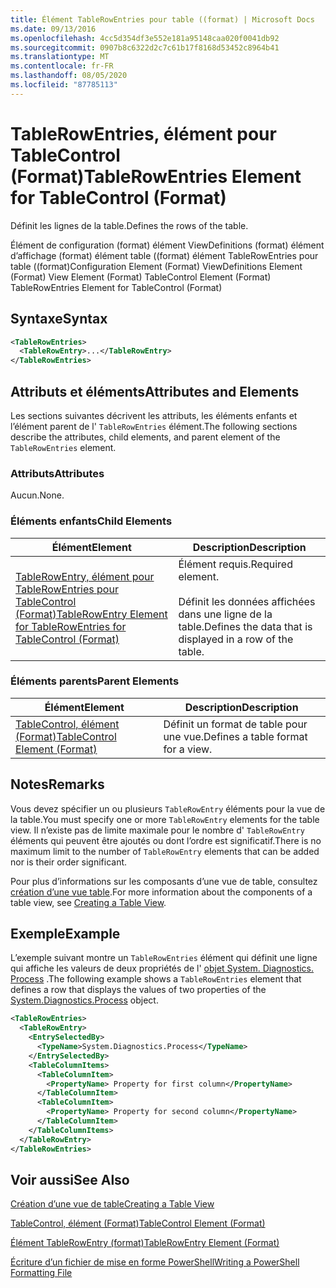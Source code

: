 ```yaml
---
title: Élément TableRowEntries pour table ((format) | Microsoft Docs
ms.date: 09/13/2016
ms.openlocfilehash: 4cc5d354df3e552e181a95148caa020f0041db92
ms.sourcegitcommit: 0907b8c6322d2c7c61b17f8168d53452c8964b41
ms.translationtype: MT
ms.contentlocale: fr-FR
ms.lasthandoff: 08/05/2020
ms.locfileid: "87785113"
---
```

# <a name="tablerowentries-element-for-tablecontrol-format"></a><span data-ttu-id="bfb11-102">TableRowEntries, élément pour TableControl (Format)</span><span class="sxs-lookup"><span data-stu-id="bfb11-102">TableRowEntries Element for TableControl (Format)</span></span>

<span data-ttu-id="bfb11-103">Définit les lignes de la table.</span><span class="sxs-lookup"><span data-stu-id="bfb11-103">Defines the rows of the table.</span></span>

<span data-ttu-id="bfb11-104">Élément de configuration (format) élément ViewDefinitions (format) élément d’affichage (format) élément table ((format) élément TableRowEntries pour table ((format)</span><span class="sxs-lookup"><span data-stu-id="bfb11-104">Configuration Element (Format) ViewDefinitions Element (Format) View Element (Format) TableControl Element (Format) TableRowEntries Element for TableControl (Format)</span></span>

## <a name="syntax"></a><span data-ttu-id="bfb11-105">Syntaxe</span><span class="sxs-lookup"><span data-stu-id="bfb11-105">Syntax</span></span>

```xml
<TableRowEntries>
  <TableRowEntry>...</TableRowEntry>
</TableRowEntries>
```

## <a name="attributes-and-elements"></a><span data-ttu-id="bfb11-106">Attributs et éléments</span><span class="sxs-lookup"><span data-stu-id="bfb11-106">Attributes and Elements</span></span>

<span data-ttu-id="bfb11-107">Les sections suivantes décrivent les attributs, les éléments enfants et l’élément parent de l' `TableRowEntries` élément.</span><span class="sxs-lookup"><span data-stu-id="bfb11-107">The following sections describe the attributes, child elements, and parent element of the `TableRowEntries` element.</span></span>

### <a name="attributes"></a><span data-ttu-id="bfb11-108">Attributs</span><span class="sxs-lookup"><span data-stu-id="bfb11-108">Attributes</span></span>

<span data-ttu-id="bfb11-109">Aucun.</span><span class="sxs-lookup"><span data-stu-id="bfb11-109">None.</span></span>

### <a name="child-elements"></a><span data-ttu-id="bfb11-110">Éléments enfants</span><span class="sxs-lookup"><span data-stu-id="bfb11-110">Child Elements</span></span>

|<span data-ttu-id="bfb11-111">Élément</span><span class="sxs-lookup"><span data-stu-id="bfb11-111">Element</span></span>|<span data-ttu-id="bfb11-112">Description</span><span class="sxs-lookup"><span data-stu-id="bfb11-112">Description</span></span>|
|-------------|-----------------|
|[<span data-ttu-id="bfb11-113">TableRowEntry, élément pour TableRowEntries pour TableControl (Format)</span><span class="sxs-lookup"><span data-stu-id="bfb11-113">TableRowEntry Element for TableRowEntries for TableControl (Format)</span></span>](./tablerowentry-element-for-tablerowentries-for-tablecontrol-format.md)|<span data-ttu-id="bfb11-114">Élément requis.</span><span class="sxs-lookup"><span data-stu-id="bfb11-114">Required element.</span></span><br /><br /> <span data-ttu-id="bfb11-115">Définit les données affichées dans une ligne de la table.</span><span class="sxs-lookup"><span data-stu-id="bfb11-115">Defines the data that is displayed in a row of the table.</span></span>|

### <a name="parent-elements"></a><span data-ttu-id="bfb11-116">Éléments parents</span><span class="sxs-lookup"><span data-stu-id="bfb11-116">Parent Elements</span></span>

|<span data-ttu-id="bfb11-117">Élément</span><span class="sxs-lookup"><span data-stu-id="bfb11-117">Element</span></span>|<span data-ttu-id="bfb11-118">Description</span><span class="sxs-lookup"><span data-stu-id="bfb11-118">Description</span></span>|
|-------------|-----------------|
|[<span data-ttu-id="bfb11-119">TableControl, élément (Format)</span><span class="sxs-lookup"><span data-stu-id="bfb11-119">TableControl Element (Format)</span></span>](./tablecontrol-element-format.md)|<span data-ttu-id="bfb11-120">Définit un format de table pour une vue.</span><span class="sxs-lookup"><span data-stu-id="bfb11-120">Defines a table format for a view.</span></span>|

## <a name="remarks"></a><span data-ttu-id="bfb11-121">Notes</span><span class="sxs-lookup"><span data-stu-id="bfb11-121">Remarks</span></span>

<span data-ttu-id="bfb11-122">Vous devez spécifier un ou plusieurs `TableRowEntry` éléments pour la vue de la table.</span><span class="sxs-lookup"><span data-stu-id="bfb11-122">You must specify one or more `TableRowEntry` elements for the table view.</span></span> <span data-ttu-id="bfb11-123">Il n’existe pas de limite maximale pour le nombre d' `TableRowEntry` éléments qui peuvent être ajoutés ou dont l’ordre est significatif.</span><span class="sxs-lookup"><span data-stu-id="bfb11-123">There is no maximum limit to the number of `TableRowEntry` elements that can be added nor is their order significant.</span></span>

<span data-ttu-id="bfb11-124">Pour plus d’informations sur les composants d’une vue de table, consultez [création d’une vue table](./creating-a-table-view.md).</span><span class="sxs-lookup"><span data-stu-id="bfb11-124">For more information about the components of a table view, see [Creating a Table View](./creating-a-table-view.md).</span></span>

## <a name="example"></a><span data-ttu-id="bfb11-125">Exemple</span><span class="sxs-lookup"><span data-stu-id="bfb11-125">Example</span></span>

<span data-ttu-id="bfb11-126">L’exemple suivant montre un `TableRowEntries` élément qui définit une ligne qui affiche les valeurs de deux propriétés de l' [objet System. Diagnostics. Process](/dotnet/api/System.Diagnostics.Process) .</span><span class="sxs-lookup"><span data-stu-id="bfb11-126">The following example shows a `TableRowEntries` element that defines a row that displays the values of two properties of the [System.Diagnostics.Process](/dotnet/api/System.Diagnostics.Process) object.</span></span>

```xml
<TableRowEntries>
  <TableRowEntry>
    <EntrySelectedBy>
      <TypeName>System.Diagnostics.Process</TypeName>
    </EntrySelectedBy>
    <TableColumnItems>
      <TableColumnItem>
        <PropertyName> Property for first column</PropertyName>
      </TableColumnItem>
      <TableColumnItem>
        <PropertyName> Property for second column</PropertyName>
      </TableColumnItem>
    </TableColumnItems>
  </TableRowEntry>
</TableRowEntries>

```

## <a name="see-also"></a><span data-ttu-id="bfb11-127">Voir aussi</span><span class="sxs-lookup"><span data-stu-id="bfb11-127">See Also</span></span>

[<span data-ttu-id="bfb11-128">Création d’une vue de table</span><span class="sxs-lookup"><span data-stu-id="bfb11-128">Creating a Table View</span></span>](./creating-a-table-view.md)

[<span data-ttu-id="bfb11-129">TableControl, élément (Format)</span><span class="sxs-lookup"><span data-stu-id="bfb11-129">TableControl Element (Format)</span></span>](./tablecontrol-element-format.md)

[<span data-ttu-id="bfb11-130">Élément TableRowEntry (format)</span><span class="sxs-lookup"><span data-stu-id="bfb11-130">TableRowEntry Element (Format)</span></span>](./tablerowentry-element-for-tablerowentries-for-tablecontrol-format.md)

[<span data-ttu-id="bfb11-131">Écriture d’un fichier de mise en forme PowerShell</span><span class="sxs-lookup"><span data-stu-id="bfb11-131">Writing a PowerShell Formatting File</span></span>](./writing-a-powershell-formatting-file.md)
